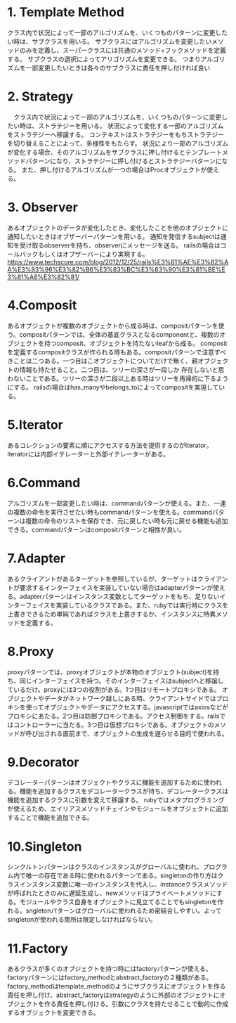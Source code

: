 # 1. Template Method
  クラス内で状況によって一部のアルゴリズムを、いくつものパターンに変更したい時は、サブクラスを用いる。
  サブクラスにはアルゴリズムを変更したいメソッドのみを定義し、スーパークラスには共通のメソッド+フックメソッドを定義する。
  サブクラスの選択によってアリゴリズムを変更できる。
  つまりアルゴリズムを一部変更したいときは各々のサブクラスに責任を押し付ければ良い
# 2. Strategy
　クラス内で状況によって一部のアルゴリズムを、いくつものパターンに変更したい時は、ストラテジーを用いる。
  状況によって変化する一部のアルゴリズムをストラテジーへ移譲する。
  コンテキストはストラテジーをもちストラテジーを切り替えることによって、多様性をもたらす。
  状況により一部のアルゴリズムが変化する場合、そのアルゴリズムをサブクラスに押し付けるとテンプレートメソッドパターンになり、ストラテジーに押し付けるとストラテジーバターンになる。
  また、押し付けるアルゴリズムが一つの場合はProcオブジェクトが使える。
# 3. Observer
  あるオブジェクトのデータが変化したとき、変化したことを他のオブジェクトに通知したいときはオブザーバーパターンを用いる。
  通知を発信するsubjectは通知を受け取るobserverを持ち、observerにメッセージを送る。
  railsの場合はコールバックもしくはオブザーバーにより実現する。   　　      　https://www.techscore.com/blog/2012/12/25/rails%E3%81%AE%E3%82%AA%E3%83%96%E3%82%B6%E3%83%BC%E3%83%90%E3%81%BE%E3%81%A8%E3%82%81/
# 4.Composit
  あるオブジェクトが複数のオブジェクトから成る時は、compositパターンを使う。compositパターンでは、全体の基底クラスとなるcomponentと、複数のオブジェクトを持つcomposit、オブジェクトを持たないleafから成る。
  compositを定義するcompositクラスが作られる時もある。compositパターンで注意すべきことは二つある。一つ目はこオブジェクトについてだけで無く、親オブジェクトの情報も持たせること。二つ目は、ツリーの深さが一段しか
  存在しないと思わないことである。ツリーの深さが二段以上ある時はツリーを再帰的に下るようにする。
  railsの場合はhas_manyやbelongs_toによってcompositを実現している。
# 5.Iterator
  あるコレクションの要素に順にアクセスする方法を提供するのがIterator。iteratorには内部イテレーターと外部イテレーターがある。
# 6.Command
  アルゴリズムを一部変更したい時は、commandパターンが使える。また、一連の複数の命令を実行させたい時もcommandパターンを使える。commandパターンは複数の命令のリストを保存でき、元に戻したい時も元に戻せる機能も追加
  できる。commandパターンはcompositパターンと相性が良い。
# 7.Adapter
  あるクライアントがあるターゲットを参照しているが、ターゲットはクライアントが要求するインターフェイスを実装していない場合はadapterパターンが使える。adapterパターンはインスタンス変数としてターゲットをもち、足りないインターフェイスを実装しているクラスである。また、rubyでは実行時にクラスを上書きできるため単純であればクラスを上書きするか、インスタンスに特異メソッドを定義する。
# 8.Proxy
  proxyパターンでは、proxyオブジェクトが本物のオブジェクト(subject)を持ち、同じインターフェイスを持つ。そのインターフェイスはsubjectへと移譲しているだけ。proxyには3つの役割がある。1つ目はリモートプロキシである。
  オブジェクトやデータがネットワーク越しにある時、クライアントサイドではプロキシを使ってオブジェクトやデータにアクセスする。javascriptではaxiosなどがプロキシにあたる。2つ目は防御プロキシである。アクセス制御をする。railsではコントローラーに当たる。3つ目は仮想プロキシである。オブジェクトのメソッドが呼び出される直前まで、オブジェクトの生成を遅らせる目的で使われる。
# 9.Decorator
  デコレーターパターンはオブジェクトやクラスに機能を追加するために使われる。機能を追加するクラスをデコレータークラスが持ち、デコレータークラスは機能を追加するクラスに引数を変えて移譲する。
  rubyではメタプログラミングが使えるため、エイリアスメソッドチェインやモジュールをオブジェクトに追加することで機能を追加できる。
# 10.Singleton
  シンクルトンパターンはクラスのインスタンスがグローバルに使われ、プログラム内で唯一の存在である時に使われるパターンである。singletonの作り方はクラスインスタンス変数に唯一のインスタンスを代入し、instanceクラスメソッドが呼ばれたときのみに遅延生成し、newメソッドはプライベートメソッドにする。モジュールやクラス自身をオブジェクトに見立てることでもsingletonを作れる。sngletonパターンはグローバルに使われるため密結合しやすい。よって
singletonが使われる箇所は限定しなければならない。
# 11.Factory
  あるクラスが多くのオブジェクトを持つ時にはfactoryパターンが使える。factoryパターンにはfactory_methodとabstract_factoryの２種類がある。factory_methodはtemplate_methodのようにサブクラスにオブジェクトを作る責任を押し付け、abstract_factoryはstrategyのように外部のオブジェクトにオブジェクトを作る責任を押し付ける。引数にクラスを持たせることで動的に作成するオブジェクトを変更できる。
